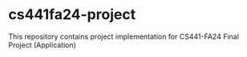 # cs441fa24-project
This repository contains project implementation for CS441-FA24 Final Project (Application)
